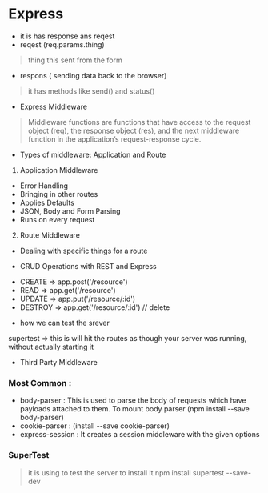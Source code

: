 # Express

* it is has response ans reqest
* reqest (req.params.thing)

> thing this sent from the form 

* respons ( sending data back to the browser)

> it has methods like send() and status()

* Express Middleware

> Middleware functions are functions that have access to the request object (req), the response object (res), and the next middleware function in the application’s request-response cycle. 

* Types of middleware: Application and Route
1. Application Middleware

 - Error Handling
 - Bringing in other routes
 - Applies Defaults
 - JSON, Body and Form Parsing
 - Runs on every request

2. Route Middleware

 * Dealing with specific things for a route

* CRUD Operations with REST and Express

 - CREATE => app.post('/resource')
 - READ => app.get('/resource')
 - UPDATE => app.put('/resource/:id')
 - DESTROY => app.get('/resource/:id') // delete

* how we can test the srever 

 supertest => this is will hit the routes as though your server was running, without actually starting it

* Third Party Middleware 

### Most Common :

 - body-parser : This is used to parse the body of requests which have payloads attached to them. To mount body parser (npm install --save body-parser)
 - cookie-parser :   (install --save cookie-parser)
 - express-session : It creates a session middleware with the given options

### SuperTest 

> it is using to test the server  to install it npm install supertest --save-dev 
